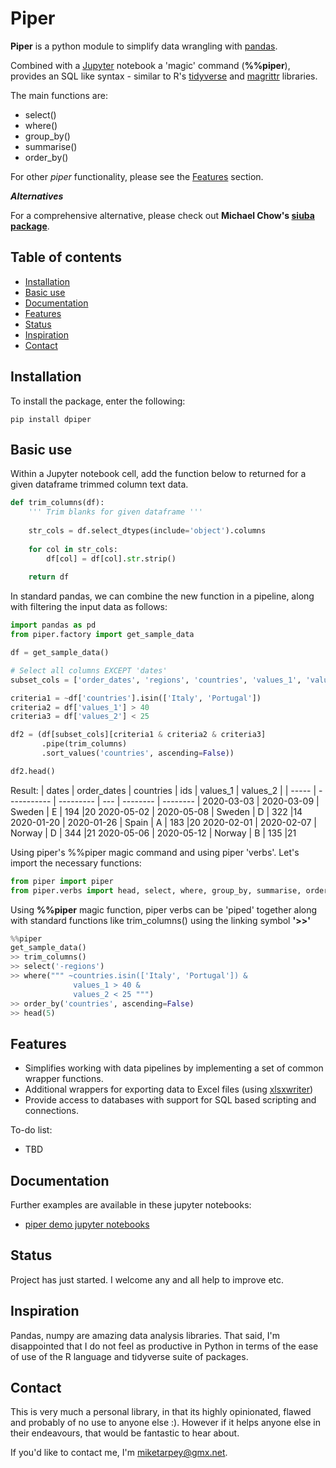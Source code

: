 # Piper
__Piper__ is a python module to simplify data wrangling with [pandas](https://pandas.pydata.org/).

Combined with a [Jupyter](https://jupyter.org/) notebook a 'magic' command (__%%piper__), provides an SQL like syntax - similar to R's [tidyverse](https://www.tidyverse.org/) and 
[magrittr](https://magrittr.tidyverse.org/) libraries.

The main functions are:
- select()
- where()
- group_by()
- summarise()
- order_by()

For other _piper_ functionality, please see the [Features](#Features) section.

___Alternatives___ 

For a comprehensive alternative, please check out __Michael Chow's [siuba package](https://github.com/machow/siuba)__. 

## Table of contents
* [Installation](#Installation)
* [Basic use](#Basic-use)
* [Documentation](#Documentation)
* [Features](#Features)
* [Status](#Status)
* [Inspiration](#Inspiration)
* [Contact](#Contact)

## Installation 
To install the package, enter the following:

```unix
pip install dpiper
```

## Basic use
Within a Jupyter notebook cell, add the function below to returned for a given dataframe trimmed column text data.

```python
def trim_columns(df):
    ''' Trim blanks for given dataframe '''
    
    str_cols = df.select_dtypes(include='object').columns
    
    for col in str_cols:
        df[col] = df[col].str.strip()
    
    return df
```

In standard pandas, we can combine the new function in a pipeline, along with filtering the input data as follows:

```python
import pandas as pd
from piper.factory import get_sample_data

df = get_sample_data()

# Select all columns EXCEPT 'dates'
subset_cols = ['order_dates', 'regions', 'countries', 'values_1', 'values_2']

criteria1 = ~df['countries'].isin(['Italy', 'Portugal'])
criteria2 = df['values_1'] > 40
criteria3 = df['values_2'] < 25

df2 = (df[subset_cols][criteria1 & criteria2 & criteria3]
       .pipe(trim_columns)
       .sort_values('countries', ascending=False))

df2.head()
```

Result:
| dates | order_dates | countries | ids | values_1 | values_2 |
| ----- | ----------- | --------- | --- | -------- | -------- |
2020-03-03 | 2020-03-09 | Sweden | E |	194  |20
2020-05-02 | 2020-05-08 | Sweden | D |	322  |14
2020-01-20 | 2020-01-26 | Spain  | A |  183  |20
2020-02-01 | 2020-02-07 | Norway | D |	344  |21
2020-05-06 | 2020-05-12 | Norway | B |	135  |21

Using piper's %%piper magic command and using piper 'verbs'. Let's import the necessary functions: 

```python
from piper import piper
from piper.verbs import head, select, where, group_by, summarise, order_by
```

Using __%%piper__ magic function, piper verbs can be 'piped' together along with standard functions like trim_columns() using the linking symbol __'>>'__

```python
%%piper
get_sample_data()
>> trim_columns()
>> select('-regions')
>> where(""" ~countries.isin(['Italy', 'Portugal']) &
              values_1 > 40 &
              values_2 < 25 """)
>> order_by('countries', ascending=False)
>> head(5)
```

## Features
- Simplifies working with data pipelines by implementing a set of common wrapper functions.
- Additional wrappers for exporting data to Excel files (using [xlsxwriter](https://xlsxwriter.readthedocs.io/))
- Provide access to databases with support for SQL based scripting and connections.

To-do list:
* TBD 

## Documentation
Further examples are available in these jupyter notebooks:
- [piper demo jupyter notebooks](https://github.com/miketarpey/piper_demo)

## Status
Project has just started. I welcome any and all help to improve etc.

## Inspiration
Pandas, numpy are amazing data analysis libraries. That said, I'm disappointed that I do not feel as productive in Python in terms of the ease of use of the R language and tidyverse suite of packages.

## Contact
This is very much a personal library, in that its highly opinionated, flawed and probably of
no use to anyone else :). However if it helps anyone else in their endeavours, that would be fantastic to hear about.

If you'd like to contact me, I'm [miketarpey@gmx.net](mailto:miketarpey@gmx.net). 